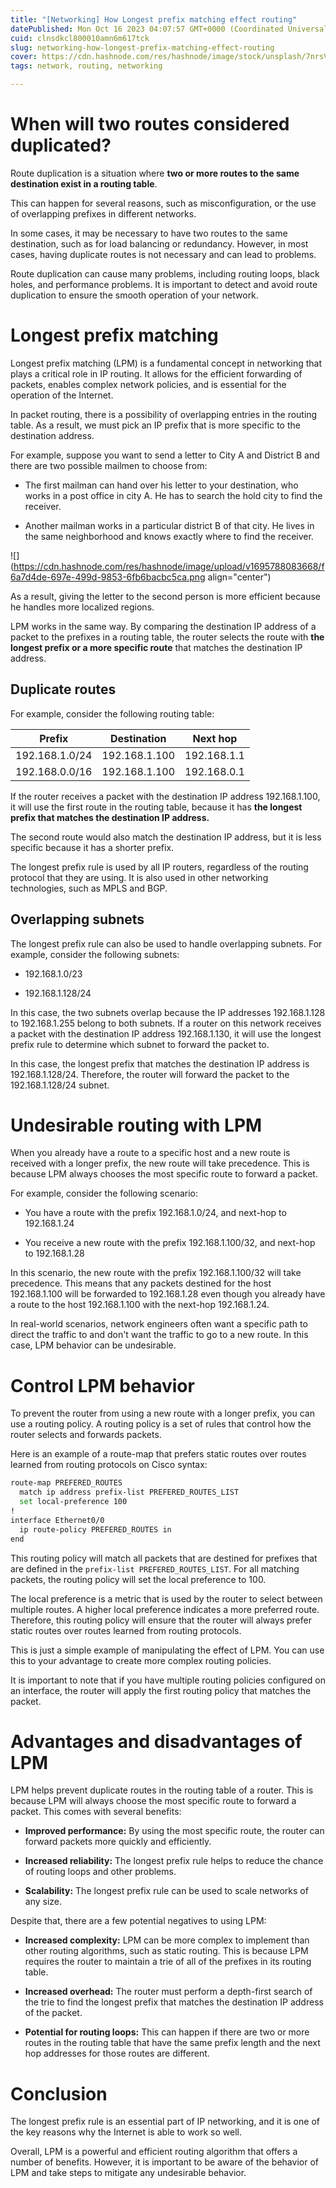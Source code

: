 ```yaml
---
title: "[Networking] How Longest prefix matching effect routing"
datePublished: Mon Oct 16 2023 04:07:57 GMT+0000 (Coordinated Universal Time)
cuid: clnsdkcl800010amn6m617tck
slug: networking-how-longest-prefix-matching-effect-routing
cover: https://cdn.hashnode.com/res/hashnode/image/stock/unsplash/7nrsVjvALnA/upload/6c11bb8e4a3e42f45f6f608448dc918c.jpeg
tags: network, routing, networking

---
```


# When will two routes considered duplicated?

Route duplication is a situation where **two or more routes to the same destination exist in a routing table**.

This can happen for several reasons, such as misconfiguration, or the use of overlapping prefixes in different networks.

In some cases, it may be necessary to have two routes to the same destination, such as for load balancing or redundancy. However, in most cases, having duplicate routes is not necessary and can lead to problems.

Route duplication can cause many problems, including routing loops, black holes, and performance problems. It is important to detect and avoid route duplication to ensure the smooth operation of your network.

# Longest prefix matching

Longest prefix matching (LPM) is a fundamental concept in networking that plays a critical role in IP routing. It allows for the efficient forwarding of packets, enables complex network policies, and is essential for the operation of the Internet.

In packet routing, there is a possibility of overlapping entries in the routing table. As a result, we must pick an IP prefix that is more specific to the destination address.

For example, suppose you want to send a letter to City A and District B and there are two possible mailmen to choose from:

* The first mailman can hand over his letter to your destination, who works in a post office in city A. He has to search the hold city to find the receiver.
    
* Another mailman works in a particular district B of that city. He lives in the same neighborhood and knows exactly where to find the receiver.
    

![](https://cdn.hashnode.com/res/hashnode/image/upload/v1695788083668/f6a7d4de-697e-499d-9853-6fb6bacbc5ca.png align="center")

As a result, giving the letter to the second person is more efficient because he handles more localized regions.

LPM works in the same way. By comparing the destination IP address of a packet to the prefixes in a routing table, the router selects the route with **the longest prefix or a more specific route** that matches the destination IP address.

## Duplicate routes

For example, consider the following routing table:

| **Prefix** | Destination | **Next hop** |
| --- | --- | --- |
| 192.168.1.0/24 | 192.168.1.100 | 192.168.1.1 |
| 192.168.0.0/16 | 192.168.1.100 | 192.168.0.1 |

If the router receives a packet with the destination IP address 192.168.1.100, it will use the first route in the routing table, because it has **the longest prefix that matches the destination IP address.**

The second route would also match the destination IP address, but it is less specific because it has a shorter prefix.

The longest prefix rule is used by all IP routers, regardless of the routing protocol that they are using. It is also used in other networking technologies, such as MPLS and BGP.

## Overlapping subnets

The longest prefix rule can also be used to handle overlapping subnets. For example, consider the following subnets:

* 192.168.1.0/23
    
* 192.168.1.128/24
    

In this case, the two subnets overlap because the IP addresses 192.168.1.128 to 192.168.1.255 belong to both subnets. If a router on this network receives a packet with the destination IP address 192.168.1.130, it will use the longest prefix rule to determine which subnet to forward the packet to.

In this case, the longest prefix that matches the destination IP address is 192.168.1.128/24. Therefore, the router will forward the packet to the 192.168.1.128/24 subnet.

# Undesirable routing with LPM

When you already have a route to a specific host and a new route is received with a longer prefix, the new route will take precedence. This is because LPM always chooses the most specific route to forward a packet.

For example, consider the following scenario:

* You have a route with the prefix 192.168.1.0/24, and next-hop to 192.168.1.24
    
* You receive a new route with the prefix 192.168.1.100/32, and next-hop to 192.168.1.28
    

In this scenario, the new route with the prefix 192.168.1.100/32 will take precedence. This means that any packets destined for the host 192.168.1.100 will be forwarded to 192.168.1.28 even though you already have a route to the host 192.168.1.100 with the next-hop 192.168.1.24.

In real-world scenarios, network engineers often want a specific path to direct the traffic to and don't want the traffic to go to a new route. In this case, LPM behavior can be undesirable.

# Control LPM behavior

To prevent the router from using a new route with a longer prefix, you can use a routing policy. A routing policy is a set of rules that control how the router selects and forwards packets.

Here is an example of a route-map that prefers static routes over routes learned from routing protocols on Cisco syntax:

```bash
route-map PREFERED_ROUTES
  match ip address prefix-list PREFERED_ROUTES_LIST
  set local-preference 100
!
interface Ethernet0/0
  ip route-policy PREFERED_ROUTES in
end
```

This routing policy will match all packets that are destined for prefixes that are defined in the `prefix-list PREFERED_ROUTES_LIST`. For all matching packets, the routing policy will set the local preference to 100.

The local preference is a metric that is used by the router to select between multiple routes. A higher local preference indicates a more preferred route. Therefore, this routing policy will ensure that the router will always prefer static routes over routes learned from routing protocols.

This is just a simple example of manipulating the effect of LPM. You can use this to your advantage to create more complex routing policies.

It is important to note that if you have multiple routing policies configured on an interface, the router will apply the first routing policy that matches the packet.

# Advantages and disadvantages of LPM

LPM helps prevent duplicate routes in the routing table of a router. This is because LPM will always choose the most specific route to forward a packet. This comes with several benefits:

* **Improved performance:** By using the most specific route, the router can forward packets more quickly and efficiently.
    
* **Increased reliability:** The longest prefix rule helps to reduce the chance of routing loops and other problems.
    
* **Scalability:** The longest prefix rule can be used to scale networks of any size.
    

Despite that, there are a few potential negatives to using LPM:

* **Increased complexity:** LPM can be more complex to implement than other routing algorithms, such as static routing. This is because LPM requires the router to maintain a trie of all of the prefixes in its routing table.
    
* **Increased overhead:** The router must perform a depth-first search of the trie to find the longest prefix that matches the destination IP address of the packet.
    
* **Potential for routing loops:** This can happen if there are two or more routes in the routing table that have the same prefix length and the next hop addresses for those routes are different.
    

# Conclusion

The longest prefix rule is an essential part of IP networking, and it is one of the key reasons why the Internet is able to work so well.

Overall, LPM is a powerful and efficient routing algorithm that offers a number of benefits. However, it is important to be aware of the behavior of LPM and take steps to mitigate any undesirable behavior.
